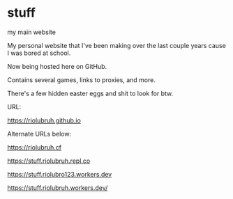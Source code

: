 # stuff
my main website

My personal website that I've been making over the last couple years cause I was bored at school.

Now being hosted here on GitHub.

Contains several games, links to proxies, and more.

There's a few hidden easter eggs and shit to look for btw.

URL:

https://riolubruh.github.io

Alternate URLs below:

https://riolubruh.cf

https://stuff.riolubruh.repl.co

https://stuff.riolubro123.workers.dev

https://stuff.riolubruh.workers.dev/

